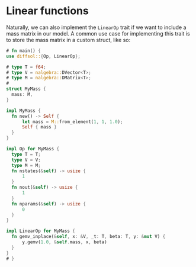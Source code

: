# Linear functions

Naturally, we can also implement the `LinearOp` trait if we want to include a mass matrix in our model. A common use case for implementing this trait is to store the mass matrix in a custom struct, like so:

```rust
# fn main() {
use diffsol::{Op, LinearOp};

# type T = f64;
# type V = nalgebra::DVector<T>;
# type M = nalgebra::DMatrix<T>;
#
struct MyMass {
  mass: M,
}

impl MyMass {
  fn new() -> Self {
      let mass = M::from_element(1, 1, 1.0);
      Self { mass }
  }
}

impl Op for MyMass {
  type T = T;
  type V = V;
  type M = M;
  fn nstates(&self) -> usize {
      1
  }
  fn nout(&self) -> usize {
      1
  }
  fn nparams(&self) -> usize {
      0
  }
}

impl LinearOp for MyMass {
  fn gemv_inplace(&self, x: &V, _t: T, beta: T, y: &mut V) {
      y.gemv(1.0, &self.mass, x, beta)
  }
}
# }
```



